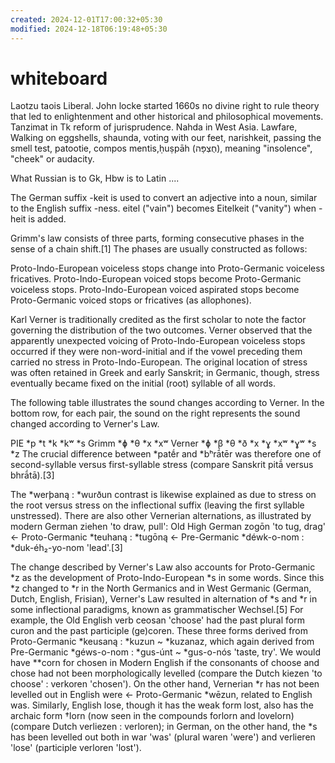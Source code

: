 ```yaml
---
created: 2024-12-01T17:00:32+05:30
modified: 2024-12-18T06:19:48+05:30
---
```


# whiteboard

Laotzu taois Liberal. John locke started 1660s no divine right to rule theory that led to enlightenment and other historical and philosophical movements. Tanzimat in Tk reform of jurisprudence. Nahda in West Asia.
Lawfare, Walking on eggshells, shaunda, voting with our feet, narishkeit, passing the smell test, patootie, compos mentis,ḥuṣpāh (חֻצְפָּה), meaning "insolence", "cheek" or audacity.

What Russian is to Gk, Hbw is to Latin
....

The German suffix -keit is used to convert an adjective into a noun, similar to the English suffix -ness. eitel ("vain") becomes Eitelkeit ("vanity") when -heit is added.

Grimm's law consists of three parts, forming consecutive phases in the sense of a chain shift.[1] The phases are usually constructed as follows:

Proto-Indo-European voiceless stops change into Proto-Germanic voiceless fricatives.
Proto-Indo-European voiced stops become Proto-Germanic voiceless stops.
Proto-Indo-European voiced aspirated stops become Proto-Germanic voiced stops or fricatives (as allophones).

Karl Verner is traditionally credited as the first scholar to note the factor governing the distribution of the two outcomes. Verner observed that the apparently unexpected voicing of Proto-Indo-European voiceless stops occurred if they were non-word-initial and if the vowel preceding them carried no stress in Proto-Indo-European. The original location of stress was often retained in Greek and early Sanskrit; in Germanic, though, stress eventually became fixed on the initial (root) syllable of all words.

The following table illustrates the sound changes according to Verner. In the bottom row, for each pair, the sound on the right represents the sound changed according to Verner's Law.

PIE	*p	*t	*k	*kʷ	*s
Grimm	*ɸ	*θ	*x	*xʷ
Verner	*ɸ	*β	*θ	*ð	*x	*ɣ	*xʷ	*ɣʷ	*s	*z
The crucial difference between *patḗr and *bʰrā́tēr was therefore one of second-syllable versus first-syllable stress (compare Sanskrit pitā́ versus bhrā́tā).[3]

The *werþaną : *wurðun contrast is likewise explained as due to stress on the root versus stress on the inflectional suffix (leaving the first syllable unstressed). There are also other Vernerian alternations, as illustrated by modern German ziehen 'to draw, pull': Old High German zogōn 'to tug, drag' ← Proto-Germanic *teuhaną : *tugōną ← Pre-Germanic *déwk-o-nom : *duk-éh₂-yo-nom 'lead'.[3]

The change described by Verner's Law also accounts for Proto-Germanic *z as the development of Proto-Indo-European *s in some words. Since this *z changed to *r in the North Germanics and in West Germanic (German, Dutch, English, Frisian), Verner's Law resulted in alternation of *s and *r in some inflectional paradigms, known as grammatischer Wechsel.[5] For example, the Old English verb ceosan 'choose' had the past plural form curon and the past participle (ge)coren. These three forms derived from Proto-Germanic *keusaną : *kuzun ~ *kuzanaz, which again derived from Pre-Germanic *géws-o-nom : *gus-únt ~ *gus-o-nós 'taste, try'. We would have **corn for chosen in Modern English if the consonants of choose and chose had not been morphologically levelled (compare the Dutch kiezen 'to choose' : verkoren 'chosen'). On the other hand, Vernerian *r has not been levelled out in English were ← Proto-Germanic *wēzun, related to English was. Similarly, English lose, though it has the weak form lost, also has the archaic form †lorn (now seen in the compounds forlorn and lovelorn) (compare Dutch verliezen : verloren); in German, on the other hand, the *s has been levelled out both in war 'was' (plural waren 'were') and verlieren 'lose' (participle verloren 'lost').
